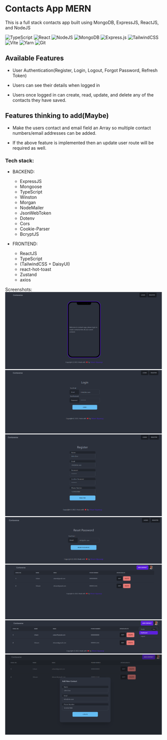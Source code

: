# Contacts App MERN

This is a full stack contacts app built using MongoDB, ExpressJS, ReactJS, and NodeJS

![TypeScript](https://img.shields.io/badge/typescript-%23007ACC.svg?style=for-the-badge&logo=typescript&logoColor=white)
![React](https://img.shields.io/badge/react-%2320232a.svg?style=for-the-badge&logo=react&logoColor=%2361DAFB)
![NodeJS](https://img.shields.io/badge/node.js-6DA55F?style=for-the-badge&logo=node.js&logoColor=white)
![MongoDB](https://img.shields.io/badge/MongoDB-%234ea94b.svg?style=for-the-badge&logo=mongodb&logoColor=white)
![Express.js](https://img.shields.io/badge/express.js-%23404d59.svg?style=for-the-badge&logo=express&logoColor=%2361DAFB)
![TailwindCSS](https://img.shields.io/badge/tailwindcss-%2338B2AC.svg?style=for-the-badge&logo=tailwind-css&logoColor=white)
![Vite](https://img.shields.io/badge/vite-%23646CFF.svg?style=for-the-badge&logo=vite&logoColor=white)
![Yarn](https://img.shields.io/badge/yarn-%232C8EBB.svg?style=for-the-badge&logo=yarn&logoColor=white)
![Git](https://img.shields.io/badge/git-%23F05033.svg?style=for-the-badge&logo=git&logoColor=white)

## Available Features

- User Authentication(Register, Login, Logout, Forgot Password, Refresh Token)

- Users can see their details when logged in

- Users once logged in can create, read, update, and delete any of the contacts they have saved.

## Features thinking to add(Maybe)

- Make the users contact and email field an Array so multiple contact numbers/email addresses can be added.

- If the above feature is implemented then an update user route will be required as well.

### Tech stack:

- BACKEND:

  - ExpressJS
  - Mongoose
  - TypeScript
  - Winston
  - Morgan
  - NodeMailer
  - JsonWebToken
  - Dotenv
  - Cors
  - Cookie-Parser
  - BcryptJS

- FRONTEND:

  - ReactJS
  - TypeScript
  - (TailwindCSS + DaisyUI)
  - react-hot-toast
  - Zustand
  - axios

Screenshots:
![HOME](./screenshots/contacts_home.png)
![LOGIN](./screenshots/contacts_login.png)
![REGISTER](./screenshots/contacts_register.png)
![FORGOT_PASSWORD](./screenshots/contacts_forgot.png)
![DASHBOARD](./screenshots/contacts_dashboard.png)
![NAVBAR](./screenshots/contacts_navbar.png)
![CREATE_CONTACT](./screenshots/create_contact.png)
